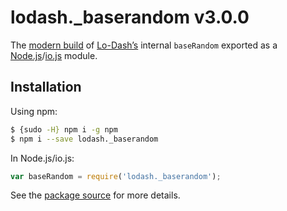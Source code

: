 # lodash._baserandom v3.0.0

The [modern build](https://github.com/lodash/lodash/wiki/Build-Differences) of [Lo-Dash’s](https://lodash.com/) internal `baseRandom` exported as a [Node.js](http://nodejs.org/)/[io.js](https://iojs.org/) module.

## Installation

Using npm:

```bash
$ {sudo -H} npm i -g npm
$ npm i --save lodash._baserandom
```

In Node.js/io.js:

```js
var baseRandom = require('lodash._baserandom');
```

See the [package source](https://github.com/lodash/lodash/blob/3.0.0-npm-packages/lodash._baserandom) for more details.
